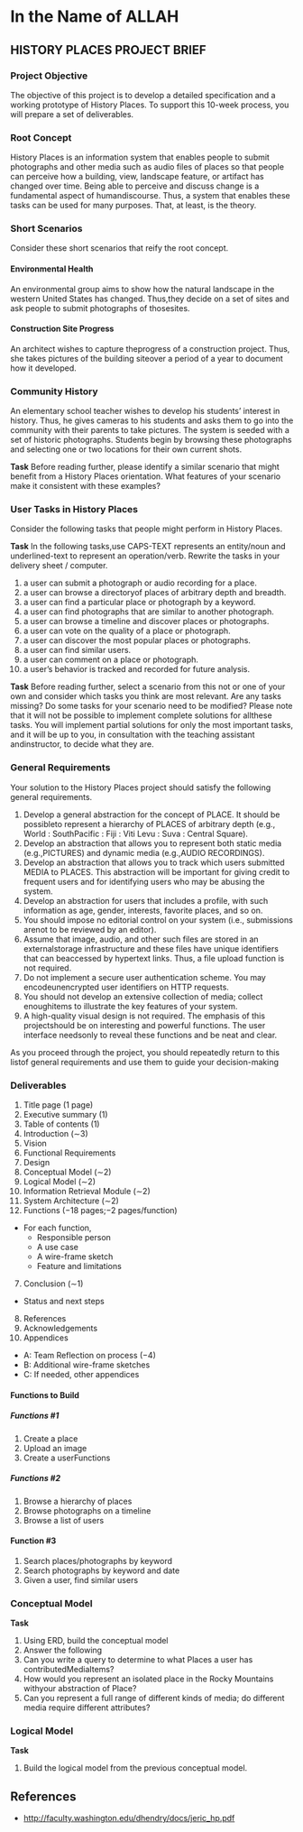 # In the Name of ALLAH

## HISTORY PLACES PROJECT BRIEF

### Project Objective

The objective of this project is to develop a detailed specification and a working prototype of History Places. To support this 10-week process, you will prepare a set of deliverables.

### Root Concept

History Places is an information system that enables people to submit photographs and other media such as audio files of places so that people can perceive how a building, view, landscape feature, or artifact has changed over time. Being able to perceive and discuss change is a fundamental aspect of humandiscourse. Thus, a system that enables these tasks can be used for many purposes. That, at least, is the theory.

### Short Scenarios

Consider these short scenarios that reify the root concept.

#### Environmental Health

An environmental group aims to show how the  natural  landscape  in  the  western  United  States  has  changed. Thus,they decide on a set of sites and ask people to submit photographs of thosesites.

#### Construction  Site  Progress

An  architect  wishes  to  capture  theprogress of a construction project. Thus, she takes pictures of the building siteover a period of a year to document how it developed.

### Community History

An elementary school teacher wishes to develop his students’ interest in history. Thus, he gives cameras to his students and asks them to go into the community with their parents to take pictures. The system is seeded with a set of historic photographs. Students begin by browsing these photographs and selecting one or two locations for their own current shots.

**Task** Before reading further, please identify a similar scenario that might benefit from a History Places orientation. What features of your scenario make it consistent with these examples?

### User Tasks in History Places

Consider the following tasks that people might perform in History Places.

**Task** In the following tasks,use CAPS-TEXT represents an entity/noun and underlined-text to represent an operation/verb. Rewrite the tasks in your delivery sheet / computer.

1. a user can submit a photograph or audio recording for a place.
2. a user can browse a directoryof places of arbitrary depth and breadth.
3. a user can find a particular place or photograph by a keyword.
4. a user can find photographs that are similar to another photograph.
5. a user can browse a timeline and discover places or photographs.
6. a user can vote on the quality of a place or photograph.
7. a user can discover the most popular places or photographs.
8. a user can find similar users.
9. a user can comment on a place or photograph.
10. a user’s behavior is tracked and recorded for future analysis.


**Task** Before reading further, select a scenario from this not or one of your own and consider which tasks you think are most relevant. Are any tasks missing? Do some tasks for your scenario need to be modified? Please note that it will not be possible to implement complete solutions for allthese tasks. You will implement partial solutions for only the most important tasks, and it will be up to you, in consultation with the teaching assistant andinstructor, to decide what they are.

### General Requirements

Your solution to the History Places project should satisfy the following general requirements.

1. Develop a general abstraction for the concept of PLACE. It should be possibleto represent a hierarchy of PLACES of arbitrary depth (e.g., World : SouthPacific : Fiji : Viti Levu : Suva : Central Square).
2. Develop an abstraction that allows you to represent both static media (e.g.,PICTURES) and dynamic media (e.g.,AUDIO RECORDINGS).
3. Develop an abstraction that allows you to track which users submitted MEDIA to PLACES. This abstraction will be important for giving credit to frequent users and for identifying users who may be abusing the system.
4. Develop an abstraction for users that includes a profile, with such information as age, gender, interests, favorite places, and so on.
5. You should impose no editorial control on your system (i.e., submissions arenot to be reviewed by an editor).
6. Assume that image, audio, and other such files are stored in an externalstorage infrastructure and these files have unique identifiers that can beaccessed by hypertext links. Thus, a file upload function is not required.
7. Do not implement a secure user authentication scheme. You may encodeunencrypted user identifiers on HTTP requests.
8. You  should  not  develop  an  extensive  collection  of  media;  collect  enoughitems to illustrate the key features of your system.
9. A high-quality visual design is not required. The emphasis of this projectshould be on interesting and powerful functions. The user interface needsonly to reveal these functions and be neat and clear.

As you proceed through the project, you should repeatedly return to this listof general requirements and use them to guide your decision-making

### Deliverables

1. Title page (1 page)
2. Executive summary (1)
3. Table of contents (1)
4. Introduction (∼3)
  1. Vision
  2. Functional Requirements
5. Design
  1. Conceptual Model (∼2)
  2. Logical Model (∼2)
  3. Information Retrieval Module (∼2)
  4. System Architecture (∼2)
6. Functions (−18 pages;−2 pages/function) 
  - For each function,
    - Responsible person
    - A use case
    - A wire-frame sketch
    - Feature and limitations
7. Conclusion (∼1)
  - Status and next steps
8. References
9. Acknowledgements
10. Appendices
  - A: Team Reflection on process (−4)
  - B: Additional wire-frame sketches
  - C: If needed, other appendices

#### Functions to Build

##### Functions #1

1. Create a place
2. Upload an image
3. Create a userFunctions

##### Functions #2

1. Browse a hierarchy of places
2. Browse photographs on a timeline
3. Browse a list of users

#### Function #3

1. Search places/photographs by keyword
2. Search photographs by keyword and date
3. Given a user, find similar users

### Conceptual Model

**Task**

1. Using ERD, build the conceptual model
2. Answer the following
  1. Can you write a query to determine to what Places a user has contributedMediaItems?
  2. How would you represent an isolated place in the Rocky Mountains withyour abstraction of Place?
  3. Can  you  represent a full range of different kinds of media; do different media require different attributes?

### Logical Model

**Task**

1. Build the logical model from the previous conceptual model.

## References

- <http://faculty.washington.edu/dhendry/docs/jeric_hp.pdf>
